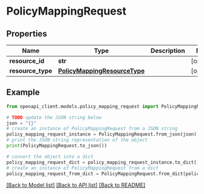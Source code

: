 # PolicyMappingRequest


## Properties

Name | Type | Description | Notes
------------ | ------------- | ------------- | -------------
**resource_id** | **str** |  | [optional] 
**resource_type** | [**PolicyMappingResourceType**](PolicyMappingResourceType.md) |  | [optional] 

## Example

```python
from openapi_client.models.policy_mapping_request import PolicyMappingRequest

# TODO update the JSON string below
json = "{}"
# create an instance of PolicyMappingRequest from a JSON string
policy_mapping_request_instance = PolicyMappingRequest.from_json(json)
# print the JSON string representation of the object
print(PolicyMappingRequest.to_json())

# convert the object into a dict
policy_mapping_request_dict = policy_mapping_request_instance.to_dict()
# create an instance of PolicyMappingRequest from a dict
policy_mapping_request_from_dict = PolicyMappingRequest.from_dict(policy_mapping_request_dict)
```
[[Back to Model list]](../README.md#documentation-for-models) [[Back to API list]](../README.md#documentation-for-api-endpoints) [[Back to README]](../README.md)


